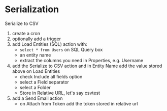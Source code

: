 # Serialization

Serialize to CSV

1. create a cron
2. optionally add a trigger
3. add Load Entities (SQL) action with:
    - ``select * from Users`` on SQL Query box
    - an entity name 
    - extract the columns you need in Properties, e.g. Username
4. add the Serialize to CSV action and in Entity Name add the value stored above on Load Entities
    - check Include all fields option
    - select a Field separator
    - select a Folder
    - Store in Relative URL, let's say csvtest
5. add a Send Email action
    - on Attach from Token add the token stored in relative url